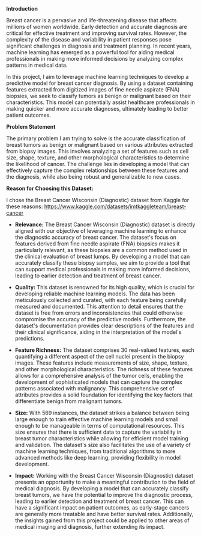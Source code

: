 **Introduction**

Breast cancer is a pervasive and life-threatening disease that affects millions of women worldwide. Early detection and accurate diagnosis are critical for effective treatment and improving survival rates. However, the complexity of the disease and variability in patient responses pose significant challenges in diagnosis and treatment planning. In recent years, machine learning has emerged as a powerful tool for aiding medical professionals in making more informed decisions by analyzing complex patterns in medical data.

In this project, I aim to leverage machine learning techniques to develop a predictive model for breast cancer diagnosis. By using a dataset containing features extracted from digitized images of fine needle aspirate (FNA) biopsies, we seek to classify tumors as benign or malignant based on their characteristics. This model can potentially assist healthcare professionals in making quicker and more accurate diagnoses, ultimately leading to better patient outcomes.

**Problem Statement**

The primary problem I am trying to solve is the accurate classification of breast tumors as benign or malignant based on various attributes extracted from biopsy images. This involves analyzing a set of features such as cell size, shape, texture, and other morphological characteristics to determine the likelihood of cancer. The challenge lies in developing a model that can effectively capture the complex relationships between these features and the diagnosis, while also being robust and generalizable to new cases.

**Reason for Choosing this Dataset:**

I chose the Breast Cancer Wisconsin (Diagnostic) dataset from Kaggle for these reasons: https://www.kaggle.com/datasets/imtkaggleteam/breast-cancer

- **Relevance:** The Breast Cancer Wisconsin (Diagnostic) dataset is directly aligned with our objective of leveraging machine learning to enhance the diagnostic accuracy of breast cancer. The dataset's focus on features derived from fine needle aspirate (FNA) biopsies makes it particularly relevant, as these biopsies are a common method used in the clinical evaluation of breast lumps. By developing a model that can accurately classify these biopsy samples, we aim to provide a tool that can support medical professionals in making more informed decisions, leading to earlier detection and treatment of breast cancer.

- **Quality:** This dataset is renowned for its high quality, which is crucial for developing reliable machine learning models. The data has been meticulously collected and curated, with each feature being carefully measured and documented. This attention to detail ensures that the dataset is free from errors and inconsistencies that could otherwise compromise the accuracy of the predictive models. Furthermore, the dataset's documentation provides clear descriptions of the features and their clinical significance, aiding in the interpretation of the model's predictions.

- **Feature Richness:** The dataset comprises 30 real-valued features, each quantifying a different aspect of the cell nuclei present in the biopsy images. These features include measurements of size, shape, texture, and other morphological characteristics. The richness of these features allows for a comprehensive analysis of the tumor cells, enabling the development of sophisticated models that can capture the complex patterns associated with malignancy. This comprehensive set of attributes provides a solid foundation for identifying the key factors that differentiate benign from malignant tumors.

- **Size:** With 569 instances, the dataset strikes a balance between being large enough to train effective machine learning models and small enough to be manageable in terms of computational resources. This size ensures that there is sufficient data to capture the variability in breast tumor characteristics while allowing for efficient model training and validation. The dataset's size also facilitates the use of a variety of machine learning techniques, from traditional algorithms to more advanced methods like deep learning, providing flexibility in model development.

- **Impact:** Working with the Breast Cancer Wisconsin (Diagnostic) dataset presents an opportunity to make a meaningful contribution to the field of medical diagnosis. By developing a model that can accurately classify breast tumors, we have the potential to improve the diagnostic process, leading to earlier detection and treatment of breast cancer. This can have a significant impact on patient outcomes, as early-stage cancers are generally more treatable and have better survival rates. Additionally, the insights gained from this project could be applied to other areas of medical imaging and diagnosis, further extending its impact.
